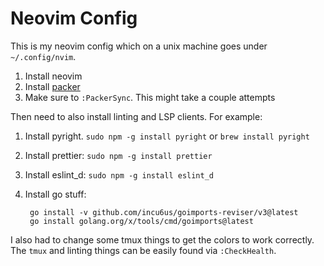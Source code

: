 # Neovim Config

This is my neovim config which on a unix machine goes under `~/.config/nvim`.

1. Install neovim
1. Install [packer](https://github.com/wbthomason/packer.nvim)
1. Make sure to `:PackerSync`. This might take a couple attempts

Then need to also install linting and LSP clients. For example:

1. Install pyright. `sudo npm -g install pyright` or `brew install pyright`
1. Install prettier: `sudo npm -g install prettier`
1. Install eslint_d: `sudo npm -g install eslint_d`
1. Install go stuff:

        go install -v github.com/incu6us/goimports-reviser/v3@latest
        go install golang.org/x/tools/cmd/goimports@latest


I also had to change some tmux things to get the colors to work correctly.
The `tmux` and linting things can be easily found via `:CheckHealth`.
